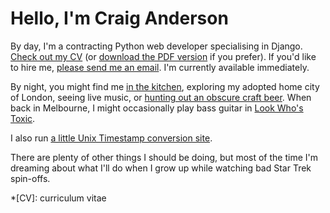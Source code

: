 # Hello, I'm Craig Anderson

By day, I'm a contracting Python web developer specialising in Django. [Check out my CV](/cv) (or [download the PDF version](/cv.pdf) if you prefer). If you'd like to hire me, [please send me an email](mailto:craiga@craiga.id.au). I'm currently available immediately.

By night, you might find me [in the kitchen](https://www.pinterest.co.uk/craiga/things-i-cooked-that-were-great/), exploring my adopted home city of London, seeing live music, or [hunting out an obscure craft beer](https://untappd.com/user/craiganderson). When back in Melbourne, I might occasionally play bass guitar in [Look Who's Toxic](http://lookwhostoxic.com).

I also run [a little Unix Timestamp conversion site](https://www.unixtimesta.mp).

There are plenty of other things I should be doing, but most of the time I'm dreaming about what I'll do when I grow up while watching bad Star Trek spin-offs.

*[CV]: curriculum vitae
